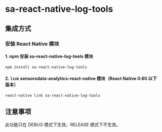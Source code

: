 # sa-react-native-log-tools

## 集成方式

### 安装 React Native 模块

#### 1. npm 安装 sa-react-native-log-tools 模块

```
npm install sa-react-native-log-tools
```

#### 2. `link` sensorsdata-analytics-react-native 模块（React Native 0.60 以下版本）

```
react-native link sa-react-native-log-tools
```

## 注意事项

此功能只在 DEBUG 模式下生效，RELEASE 模式下不生效。

 
